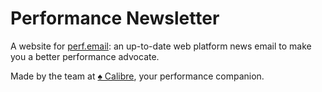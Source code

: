 # Performance Newsletter

A website for [perf.email](https://perf.email/): an up-to-date web platform news email to make you a better performance advocate.

Made by the team at [♠ Calibre](https://calibreapp.com/), your performance companion.

